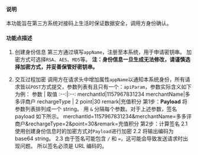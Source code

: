 #### 说明
本功能旨在第三方系统对接码上生活时保证数据安全，调用方身份确认。

#### 功能点描述
1. 创建身份信息
	第三方通过填写`appName`，注册至本系统，用于申请密钥串。
	加密方式可选择`RSA`、`AES`、`MD5`等。
	**注：身份信息一旦生成无法修改，请谨慎选择加密方式，并妥善保管好密钥串。**

2. 交互过程加密
	调用方在请求头中增加属性`appName`以通知本系统身份，所有请求皆以`POST`方式提交，参数列表有且只有一个：`apiParam`，参数实际含义如下为例：
参数 | 取值
:--:|:--:
merchantId|1157967831234
merchantName|多多评商户
rechargeType | 2
point|30
remark|充值积分
	第1步：**Payload**
	将参数列表排列成一个 string。 用 `&` 分隔每个参数。对于上述参数，签名 payload 如下所示。
		merchantId=1157967831234&merchantName=多多评商户&rechargeType=2&point=30&remark=充值积分
	第2步：计算签名
	2.1  使用创建身份信息时的加密方式对`Payload`进行加密
	2.2 将输出编码为 base64 string。
	2.3 由于签名可能包含 `/` 和 `=`，这可能会导致发送请求时出现问题。 所以签名必须是 URL 编码的。

